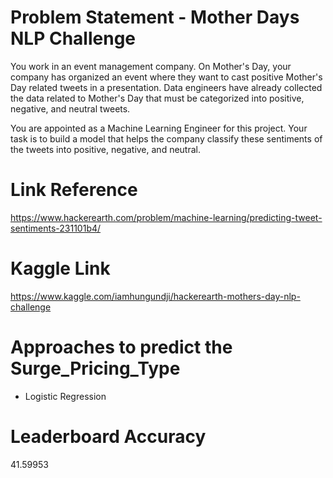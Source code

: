 # Problem Statement - Mother Days NLP Challenge
You work in an event management company. On Mother's Day, your company has organized an event where they want to cast positive Mother's Day related tweets in a presentation. Data engineers have already collected the data related to Mother's Day that must be categorized into positive, negative, and neutral tweets.

You are appointed as a Machine Learning Engineer for this project. Your task is to build a model that helps the company classify these sentiments of the tweets into positive, negative, and neutral.
# Link Reference
https://www.hackerearth.com/problem/machine-learning/predicting-tweet-sentiments-231101b4/

# Kaggle Link
https://www.kaggle.com/iamhungundji/hackerearth-mothers-day-nlp-challenge

# Approaches to predict the Surge_Pricing_Type
* Logistic Regression

# Leaderboard Accuracy
41.59953